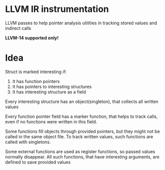 # LLVM IR instrumentation
LLVM passes to help pointer analysis utilities in tracking stored values and indirect calls

__LLVM-14 supported only!__

# Idea
Struct is marked interesting if:
1. It has function pointers
2. It has pointers to interesting structures
3. It has interesting structure as a field

Every interesting structure has an object(singleton), that collects all written values

Every function pointer field has a marker function, that helps to track calls, even if no functions
were written in this field.

Some functions fill objects through provided pointers, but they might not be called in the same object file.
To track written values, such functions are called with singletons.

Some external functions are used as register functions, so passed values normally disappear. All such functions,
that have interesting arguments, are defined to save provided values
